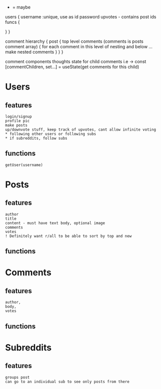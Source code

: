 * = maybe

users {
  username :unique, use as id
  password
  upvotes - contains post ids
  funcs {
    
  }
}

comment hierarchy {
  post {
    top level comments (comments is posts comment array) {
      for each comment in this level of nesting and below ... make nested comments
    }
  }
}

comment components thoughts
  <Comment />
  state for child comments i.e -> const [commentChildren, set...] = useState(get comments for this child)


# Users
  ## features
    login/signup
    profile pic
    make posts
    up/downvote stuff, keep track of upvotes, cant allow infinite voting
    * following other users or following subs 
    * if subreddits, follow subs


  ## functions
    getUser(username)


# Posts
  ## features
    author
    title
    content - must have text body, optional image
    comments
    votes
    ! Definitely want r/all to be able to sort by top and new

  ## functions


# Comments
  ## features
    author,
    body,
    votes

  ## functions


# Subreddits
  ## features
    groups post
    can go to an individual sub to see only posts from there

